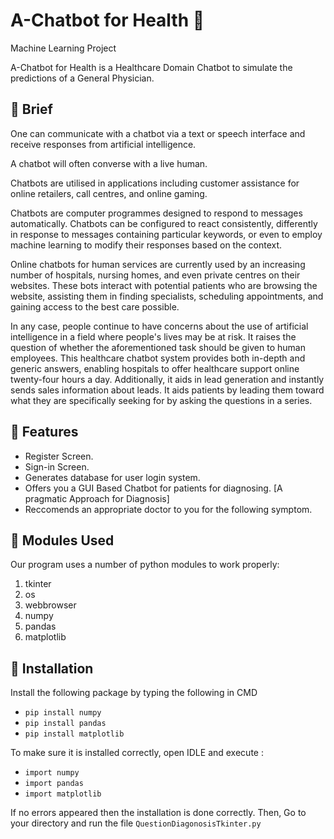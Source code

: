 # A-Chatbot for Health 🤖
Machine Learning Project

A-Chatbot for Health is a Healthcare Domain Chatbot to simulate the predictions of a General Physician.

## :page_with_curl: Brief
One can communicate with a chatbot via a text or speech interface and receive responses from artificial intelligence.

A chatbot will often converse with a live human.

Chatbots are utilised in applications including customer assistance for online retailers, call centres, and online gaming.



Chatbots are computer programmes designed to respond to messages automatically. Chatbots can be configured to react consistently, differently in response to messages containing particular keywords, or even to employ machine learning to modify their responses based on the context.

Online chatbots for human services are currently used by an increasing number of hospitals, nursing homes, and even private centres on their websites. These bots interact with potential patients who are browsing the website, assisting them in finding specialists, scheduling appointments, and gaining access to the best care possible.

In any case, people continue to have concerns about the use of artificial intelligence in a field where people's lives may be at risk. It raises the question of whether the aforementioned task should be given to human employees. This healthcare chatbot system provides both in-depth and generic answers, enabling hospitals to offer healthcare support online twenty-four hours a day. Additionally, it aids in lead generation and instantly sends sales information about leads. It aids patients by leading them toward what they are specifically seeking for by asking the questions in a series.

## :card_index: Features
- Register Screen.
- Sign-in Screen.
- Generates database for user login system.
- Offers you a GUI Based Chatbot for patients for diagnosing. [A pragmatic Approach for Diagnosis]
- Reccomends an appropriate doctor to you for the following symptom.

## :scroll: Modules Used
Our	program	uses	a	number	of	python	modules	to	work	properly:

1. tkinter 
1. os
1. webbrowser
1. numpy
1. pandas
1. matplotlib

## :white_square_button: Installation 
Install the following package by typing the following in CMD

- `pip install numpy`
- `pip install pandas`
- `pip install matplotlib`

To make sure it is installed correctly, open IDLE and execute :

- `import numpy`
- `import pandas`
- `import matplotlib`

If no errors appeared then the installation is done correctly.
Then, Go to your directory and run the file `QuestionDiagonosisTkinter.py`




